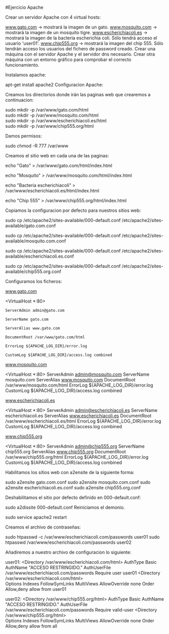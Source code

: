 #Ejercicio Apache

Crear un servidor Apache con 4 virtual hosts:

www.gato.com -> mostrará la imagen de un gato.
www.mosquito.com -> mostrará la imagen de un mosquito tigre.
www.escherichiacoli.es -> mostrará la imagen de la bacteria escherichia coli. Sólo tendrá acceso el usuario 'user01'.
www.chip555.org -> mostrará la imagen del chip 555. Sólo tendrán acceso los usuarios del fichero de password creado.
Crear una máquina con el servidor Apache y el servidor dns necesario. Crear otra máquina con un entorno gráfico para comprobar el correcto funcionamiento.

Instalamos apache:

apt-get install apache2
Configuracion Apache:

Creamos los directorios donde irán las paginas web que crearemos a continuacion:

sudo mkdir -p /var/www/gato.com/html  
sudo mkdir -p /var/www/mosquito.com/html  
sudo mkdir -p /var/www/escherichiacoli.es/html  
sudo mkdir -p /var/www/chip555.org/html 

Damos permisos:

sudo chmod -R 777 /var/www

Creamos el sitio web en cada una de las paginas:

echo "Gato" > /var/www/gato.com/html/index.html

echo "Mosquito" > /var/www/mosquito.com/html/index.html

echo "Bacteria escherichiacoli" > /var/www/escherichiacoli.es/html/index.html

echo "Chip 555" > /var/www/chip555.org/html/index.html

Copiamos la configuracion por defecto para nuestros sitios web:

sudo cp /etc/apache2/sites-available/000-default.conf /etc/apache2/sites-available/gato.com.conf

sudo cp /etc/apache2/sites-available/000-default.conf /etc/apache2/sites-available/mosquito.com.conf

sudo cp /etc/apache2/sites-available/000-default.conf /etc/apache2/sites-available/escherichiacoli.es.conf

sudo cp /etc/apache2/sites-available/000-default.conf /etc/apache2/sites-available/chip555.org.conf

Configuramos los ficheros:

www.gato.com

<VirtualHost *:80>

    ServerAdmin admin@gato.com
    
    ServerName gato.com
    
    ServerAlias www.gato.com
    
    DocumentRoot /var/www/gato.com/html
    
    ErrorLog ${APACHE_LOG_DIR}/error.log
    
    CustomLog ${APACHE_LOG_DIR}/access.log combined
    
</VirtualHost>

www.mosquito.com

<VirtualHost *:80>
    ServerAdmin admin@mosquito.com
    ServerName mosquito.com
    ServerAlias www.mosquito.com
    DocumentRoot /var/www/mosquito.com/html
    ErrorLog ${APACHE_LOG_DIR}/error.log
    CustomLog ${APACHE_LOG_DIR}/access.log combined
</VirtualHost>

www.escherichiacoli.es

<VirtualHost *:80>
    ServerAdmin admin@escherichiacoli.es
    ServerName escherichiacoli.es
    ServerAlias www.escherichiacoli.es
    DocumentRoot /var/www/escherichiacoli.es/html
    ErrorLog ${APACHE_LOG_DIR}/error.log
    CustomLog ${APACHE_LOG_DIR}/access.log combined
</VirtualHost>

www.chip555.org

<VirtualHost *:80>
    ServerAdmin admin@chip555.org
    ServerName chip555.org
    ServerAlias www.chip555.org
    DocumentRoot /var/www/chip555.org/html
    ErrorLog ${APACHE_LOG_DIR}/error.log
    CustomLog ${APACHE_LOG_DIR}/access.log combined
</VirtualHost>

Habilitamos los sitios web con a2ensite de la siguiente forma:

sudo a2ensite gato.com.conf
sudo a2ensite mosquito.com.conf
sudo a2ensite escherichiacoli.es.conf
sudo a2ensite chip555.org.conf

Deshabilitamos el sitio por defecto definido en 000-default.conf:

sudo a2dissite 000-default.conf
Reiniciamos el demonio.

sudo service apache2 restart

Creamos el archivo de contraseñas:

sudo htpasswd -c /var/www/escherichiacoli.com/passwords user01
sudo htpasswd  /var/www/escherichiacoli.com/passwords user02

Añadiremos a nuestro archivo de configuracion lo siguiente:

user01:
<Directory /var/www/escherichiacoli.com/html>
	AuthType Basic
	AuthName "ACCESO RESTRINGIDO."
	AuthUserFile /var/www/escherichiacoli.com/passwords
	Require user user01
</Directory>
<Directory /var/www/escherichiacoli.com/html>        
	Options Indexes FollowSymLinks MultiViews
	AllowOverride  none
	Order Allow,deny
	allow from user01
</Directory>

user02:
<Directory /var/www/chip555.org/html>
	AuthType Basic
	AuthName "ACCESO RESTRINGIDO."
	AuthUserFile /var/www/escherichiacoli.com/passwords
	Require valid-user
</Directory>
<Directory /var/www/chip555.org/html>        
	Options Indexes FollowSymLinks MultiViews
	AllowOverride  none
	Order Allow,deny
	allow from all
</Directory>
